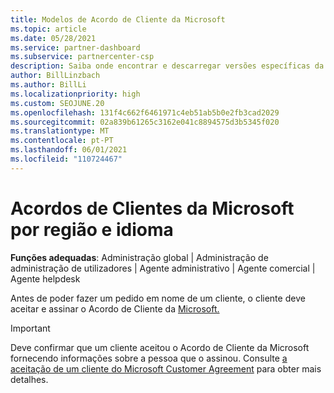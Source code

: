 ```yaml
---
title: Modelos de Acordo de Cliente da Microsoft
ms.topic: article
ms.date: 05/28/2021
ms.service: partner-dashboard
ms.subservice: partnercenter-csp
description: Saiba onde encontrar e descarregar versões específicas da região e específicas da linguagem do Microsoft Customer Agreement para rever com os seus clientes.
author: BillLinzbach
ms.author: BillLi
ms.localizationpriority: high
ms.custom: SEOJUNE.20
ms.openlocfilehash: 131f4c662f6461971c4eb51ab5b0e2fb3cad2029
ms.sourcegitcommit: 02a839b61265c3162e041c8894575d3b5345f020
ms.translationtype: MT
ms.contentlocale: pt-PT
ms.lasthandoff: 06/01/2021
ms.locfileid: "110724467"
---
```

# <a name="microsoft-customer-agreements-by-region-and-language"></a>Acordos de Clientes da Microsoft por região e idioma

**Funções adequadas**: Administração global | Administração de administração de utilizadores | Agente administrativo | Agente comercial | Agente helpdesk

Antes de poder fazer um pedido em nome de um cliente, o cliente deve aceitar e assinar o Acordo de Cliente da [Microsoft.](https://www.microsoft.com/licensing/docs/customeragreement)

>[!IMPORTANT]
> Deve confirmar que um cliente aceitou o Acordo de Cliente da Microsoft fornecendo informações sobre a pessoa que o assinou. Consulte [a aceitação de um cliente do Microsoft Customer Agreement](./confirm-customer-agreement.md) para obter mais detalhes.
